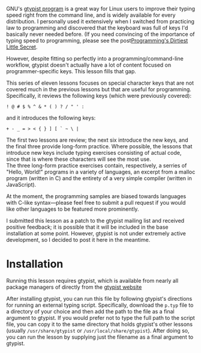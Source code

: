 GNU's [gtypist program](https://www.gnu.org/software/gtypist/) is a great
way for Linux users to improve their typing speed right from the command
line, and is widely available for every distribution. I personally used
it extensively when I switched from practicing law to programming and
discovered that the keyboard was full of keys I'd basically never needed
before.  (If you need convincing of the importance of typing speed to 
programming, please see the post[Programming's Dirtiest Little
Secret](https://steve-yegge.blogspot.com/2008/09/programmings-dirtiest-little-secret.html).


However, despite fitting so perfectly into a programming/command-line
workflow, gtypist doesn't actually have a lot of content focused on 
programmer-specific keys.  This lesson fills that gap.

This series of eleven lessons focuses on special character keys that
are not covered much in the previous lessons but that are useful for
programming.  Specifically, it reviews the following keys (which were
previously covered):

`! @ # $ % ^ & * ( ) ? / " ' :`

and it introduces the following keys:

``+ - _ = > < { } ] [ ` ~ \ |``

The first two lessons are review; the next six introduce the new keys,
and the final three provide long-form practice.  Where possible, the
lessons that introduce new keys include typing exercises consisting of
actual code, since that is where these characters will see the most use.  
The three long-form practice exercises contain, respectively, a serries
of "Hello, World!" programs in a variety of languages, an excerpt from
a malloc program (written in C) and the entirety of a very simple 
compiler (written in JavaScript).

At the moment, the programming samples are biased towards languages with
C-like syntax—please feel free to submit a pull request if you would
like other languages to be featured more prominently.

I submitted this lesson as a patch to the gtypist mailing list and received
positive feedback; it is possible that it will be included in the base
installation at some point.  However, gtypist is not under extremely 
active development, so I decided to post it here in the meantime.

# Installation 
Running this lesson requires gtypist, which is available from nearly all 
package managers of directly from the [gtypist website](https://www.gnu.org/software/gtypist/)

After installing gtypist, you can run this file by following gtypist's 
directions for running an external typing script.  Specifically, download
the `p.typ` file to a directory of your choice and then add
the path to the file as a final argument to gtypist.  If you would 
prefer not to type the full path to the script file, you can copy it
to the same directory that holds gtypist's other lessons (usually 
`/usr/share/gtypist` or `/usr/local/share/gtypist`).  After doing so,
you can run the lesson by supplying just the filename as a final argument
to gtypist.
